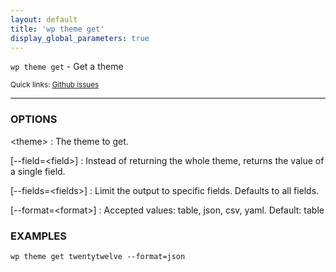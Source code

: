 ```yaml
---
layout: default
title: 'wp theme get'
display_global_parameters: true
---
```


`wp theme get` - Get a theme

<small>Quick links: <a href="https://github.com/wp-cli/wp-cli/issues?q=is%3Aopen+label%3Acommand%3Atheme-get+sort%3Aupdated-desc">Github issues</a></small>

<hr />

### OPTIONS

&lt;theme&gt;
: The theme to get.

[\--field=&lt;field&gt;]
: Instead of returning the whole theme, returns the value of a single field.

[\--fields=&lt;fields&gt;]
: Limit the output to specific fields. Defaults to all fields.

[\--format=&lt;format&gt;]
: Accepted values: table, json, csv, yaml. Default: table

### EXAMPLES

    wp theme get twentytwelve --format=json



